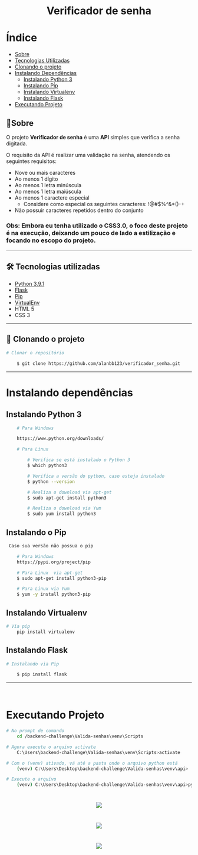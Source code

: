 <h1 align="center">
    Verificador de senha
</h1>

# Índice
- [Sobre](#-🧾sobre)
- [Tecnologias Utilizadas](#-🛠-tecnologias-utilizadas)
- [Clonando o projeto](#-📁-clonando-o-projeto)
- [Instalando Dependências](#-instalando-dependências)
    - [Instalando Python 3](#-instalando-python-3)
    - [Instalando Pip](##-insalando-o-pip)
    - [Instalando Virtualenv](#-instalando-virtualenv)
    - [Instalando Flask](#-instalando-flask)
- [Executando Projeto](#-executando-projeto)



## 🧾Sobre

O projeto **Verificador de senha** é uma **API** simples que verifica a senha digitada.

O requisito da API é realizar uma validação na senha, atendendo os seguintes requisitos:

 - Nove ou mais caracteres
 - Ao menos 1 dígito
 - Ao menos 1 letra minúscula
 - Ao menos 1 letra maiúscula
 - Ao menos 1 caractere especial
    - Considere como especial os seguintes caracteres: !@#$%^&*()-+
 - Não possuir caracteres repetidos dentro do conjunto

### Obs: Embora eu tenha utilizado o CSS3.0, o foco deste projeto é na execução, deixando um pouco de lado a estilização e focando no escopo do projeto.
---

## 🛠 Tecnologias utilizadas

- [Python 3.9.1](https://www.python.org/)
- [Flask](https://palletsprojects.com/)
- [Pip](https://pypi.org/project/pip/)
- [VirtualEnv](https://pypi.org/project/virtualenv/)
- HTML 5
- CSS 3

---

## 📁 Clonando o projeto

```bash
# Clonar o repositório

    $ git clone https://github.com/alanbb123/verificador_senha.git

```
---

# Instalando dependências
## Instalando Python 3
```bash
    # Para Windows

    https://www.python.org/downloads/

    # Para Linux

        # Verifica se está instalado o Python 3
        $ which python3

        # Verifica a versão do python, caso esteja instalado
        $ python --version

        # Realiza o download via apt-get
        $ sudo apt-get install python3

        # Realiza o download via Yum
        $ sudo yum install python3
```

## Instalando o Pip
```bash
 Caso sua versão não possua o pip

    # Para Windows
    https://pypi.org/project/pip

    # Para Linux  via apt-get
    $ sudo apt-get install python3-pip

    # Para Linux via Yum
    $ yum -y install python3-pip
 ```
 ## Instalando Virtualenv
```bash
# Via pip
    pip install virtualenv
```
    

 ## Instalando Flask
```bash
# Instalando via Pip

    $ pip install flask
```
---
<br>

# Executando Projeto

```bash
# No prompt de comando
    cd /backend-challenge\Valida-senhas\venv\Scripts

# Agora execute o arquivo activate
    C:\Users\backend-challenge\Valida-senhas\venv\Scripts>activate

# Com o (venv) ativado, vá até a pasta onde o arquivo python está
    (venv) C:\Users\Desktop\backend-challenge\Valida-senhas\venv\api>

# Execute o arquivo
    (venv) C:\Users\Desktop\backend-challenge\Valida-senhas\venv\api>python verificador_senha.py
```

<h1 align="center">
    <img src="https://ik.imagekit.io/alanbertoldo/cmd_8IsRwHHfjR.png">
</h1>

<h1 align="center">
    <img src="https://ik.imagekit.io/alanbertoldo/run2_00_00_00-00_00_30_1_fJCQAJ3fn.gif">
</h1>

<h1 align="center">
    <img src="https://ik.imagekit.io/alanbertoldo/Run1_00_00_00-00_00_30_2_IzYk8I_BCm.gif">
</h1>
